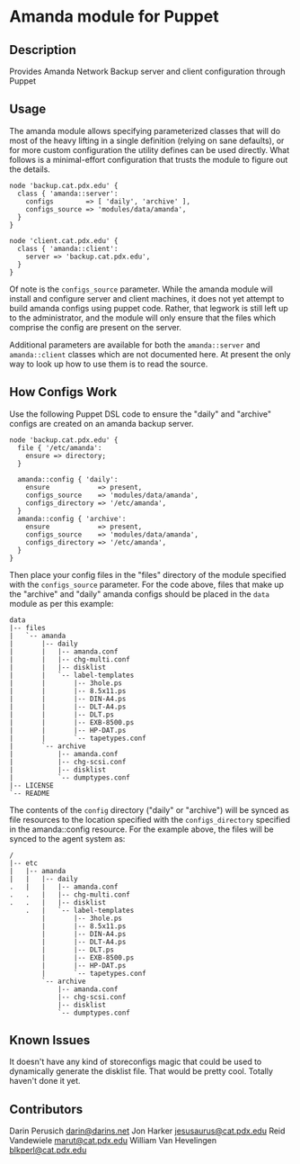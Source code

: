 # Amanda module for Puppet

## Description

Provides Amanda Network Backup server and client configuration through Puppet

## Usage

The amanda module allows specifying parameterized classes that will do most of
the heavy lifting in a single definition (relying on sane defaults), or for
more custom configuration the utility defines can be used directly. What
follows is a minimal-effort configuration that trusts the module to figure out
the details.

    node 'backup.cat.pdx.edu' {
      class { 'amanda::server':
        configs        => [ 'daily', 'archive' ],
        configs_source => 'modules/data/amanda',
      }
    }

    node 'client.cat.pdx.edu' {
      class { 'amanda::client':
        server => 'backup.cat.pdx.edu',
      }
    }

Of note is the `configs_source` parameter. While the amanda module will
install and configure server and client machines, it does not yet attempt to build
amanda configs using puppet code. Rather, that legwork is still left up to the
administrator, and the module will only ensure that the files which comprise
the config are present on the server.

Additional parameters are available for both the `amanda::server` and
`amanda::client` classes which are not documented here. At present the only
way to look up how to use them is to read the source.

## How Configs Work

Use the following Puppet DSL code to ensure the "daily" and "archive" configs
are created on an amanda backup server.

    node 'backup.cat.pdx.edu' {
      file { '/etc/amanda':
        ensure => directory;
      }

      amanda::config { 'daily':
        ensure            => present,
        configs_source    => 'modules/data/amanda',
        configs_directory => '/etc/amanda',
      }
      amanda::config { 'archive':
        ensure            => present,
        configs_source    => 'modules/data/amanda',
        configs_directory => '/etc/amanda',
      }
    }

Then place your config files in the "files" directory of the module specified
with the `configs_source` parameter. For the code above, files that make up
the "archive" and "daily" amanda configs should be placed in the `data` module
as per this example:

    data
    |-- files
    |   `-- amanda
    |       |-- daily
    |       |   |-- amanda.conf
    |       |   |-- chg-multi.conf
    |       |   |-- disklist
    |       |   `-- label-templates
    |       |       |-- 3hole.ps
    |       |       |-- 8.5x11.ps
    |       |       |-- DIN-A4.ps
    |       |       |-- DLT-A4.ps
    |       |       |-- DLT.ps
    |       |       |-- EXB-8500.ps
    |       |       |-- HP-DAT.ps
    |       |       `-- tapetypes.conf
    |       `-- archive
    |           |-- amanda.conf
    |           |-- chg-scsi.conf
    |           |-- disklist
    |           `-- dumptypes.conf
    |-- LICENSE
    `-- README

The contents of the `config` directory ("daily" or "archive") will be synced
as file resources to the location specified with the `configs_directory`
specified in the amanda::config resource. For the example above, the files
will be synced to the agent system as:

    /
    |-- etc
    |   |-- amanda
    |   |   |-- daily
    .   |   |   |-- amanda.conf
    .   .   |   |-- chg-multi.conf
    .   .   |   |-- disklist
        .   |   `-- label-templates
            |       |-- 3hole.ps
            |       |-- 8.5x11.ps
            |       |-- DIN-A4.ps
            |       |-- DLT-A4.ps
            |       |-- DLT.ps
            |       |-- EXB-8500.ps
            |       |-- HP-DAT.ps
            |       `-- tapetypes.conf
            `-- archive
                |-- amanda.conf
                |-- chg-scsi.conf
                |-- disklist
                `-- dumptypes.conf

## Known Issues

It doesn't have any kind of storeconfigs magic that could be used to
dynamically generate the disklist file. That would be pretty cool. Totally
haven't done it yet.

## Contributors

Darin Perusich <darin@darins.net>
Jon Harker <jesusaurus@cat.pdx.edu>
Reid Vandewiele <marut@cat.pdx.edu>
William Van Hevelingen <blkperl@cat.pdx.edu>
